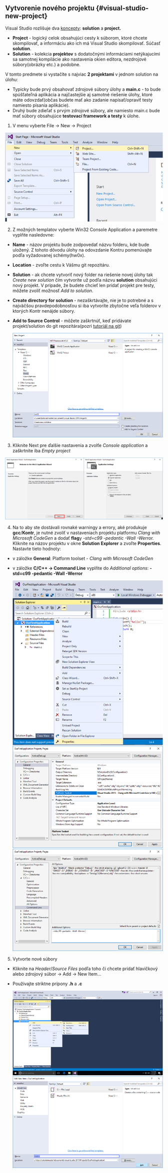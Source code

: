 ## Vytvorenie nového projektu {#visual-studio-new-project}

Visual Studio rozlišuje dva [koncepty](https://msdn.microsoft.com/en-us/library/b142f8e7.aspx): **solution** a **project.**

- **Project** - logický celok obsahujúci cesty k súborom, ktoré chcete skompilovať, a informáciu ako ich má Visual Studio skompilovať. Súčasť **solution**.
- **Solution** - kolekcia **projektov** s dodatočnými informáciami netýkajucími sa samotnej kompilácie ako nastavenia okien editora, nezdrojové súbory(obrázky etc.) a podobne.

V tomto predmete si vystačíte s najviac **2 projektami** v jednom solution na úlohu:

- Typicky bude prvý obsahovať zdrojové súbory úlohy a **main.c** - to bude spúšťateľná aplikácia a najčastejšie aj samotné riešenie úlohy, ktoré máte odovzdať(občas budete mať ako zadanie napísať/opraviť testy namiesto písania aplikácie).
- Druhý bude zdieľať s prvým zdrojové súbory, ale namiesto main.c bude mať súbory obsahujúce **testovací framework a testy** k úlohe.


1. V menu vyberte File → New → Project
  
  ![](/visual-studio-2015/images/project_create_1.png)

2. Z možných templatov vyberte Win32 Console Application a paremetre vyplňte nasledovne:
  - **Name** - názov projektu bude zodpovedať názvu folderu, kde bude uložený. Z tohoto dôvodu úlohy na odovzdanie Kontru pomenúvajte podľa vyžadovanej schémy(hw0x).
  - **Location** - zvoľte cestu k Vášmu git repozitáru.
  - **Solution** - ak chcete vytvoriť nový folder na riešenie novej úlohy tak *Create new solution* čím vytvoríte už podľa názvu **solution** obsahujúci nový projekt. V prípade, že budete chcieť len pridať projekt pre testy, môžete zvoliť možnosť *Add to solution*.
  - **Create directory for solution** - nezaškrtávajte, nie je to potrebné a s najväčšou pravdepodobnosťou si iba vytvoríte zbytočne veľa folderov v ktorých Kontr nenájde súbory.
  - **Add to Source Control** - môžete zaškrtnúť, keď pridávate projekt/solution do git repozitára(pozri [tutoriál na git](../git/README.md))
    
    ![](/visual-studio-2015/images/project_create_2.png)

3. Kliknite Next pre ďalšie nastavenia a zvolťe *Console application* a zaškrtnite iba *Empty project*
  
  ![](/visual-studio-2015/images/project_create_5.png)

4. Na to aby ste dostávali rovnaké warningy a errory, aké produkuje **gcc**/**Kontr**, je nutné zvoliť v nastaveniach projektu platformu *Clang with Microsoft CodeGen* a dodať **flag**y *-std=c99 -pedantic -Wall -Werror.*
  Kliknite na názov projektu v okne **Solution Explorer** a zvoľte **Properties**. Nastavte tieto hodnoty: 
  - v záložke **General**: Platform toolset - *Clang with Microsoft CodeGen* 
  - v záložke **C/C++ → Command Line** vyplňte do *Additional options*: **-std=c99 -pedantic -Wall -Werror** 
    
    ![](/visual-studio-2015/images/project_options_1.png)
    ![](/visual-studio-2015/images/project_options_2.png)
    ![](/visual-studio-2015/images/project_options_3.png)

5. Vytvorte nové súbory
  - Kliknite na *Header*/*Source* *Files* podľa toho či chcete pridať hlavičkový alebo zdrojový súbor → Add → New Item…
  - Používajte striktne prípony **.h** a **.c**
    
    ![](/visual-studio-2015/images/new_item_1.png)
    ![](/visual-studio-2015/images/new_item_2.png)
